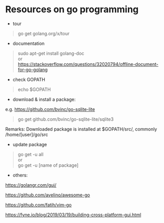 
# Resources on go programming

* tour

> go get golang.org/x/tour

* documentation

> sudo apt-get install golang-doc<br>
or<br>
https://stackoverflow.com/questions/32020794/offline-document-for-go-golang

* check GOPATH

> echo $GOPATH

* download & install a package:

e.g. https://github.com/bvinc/go-sqlite-lite

> go get github.com/bvinc/go-sqlite-lite/sqlite3

Remarks: Downloaded package is installed at $GOPATH/src/, commonly /home/[user]/go/src

* update package

> go get -u all<br>
or<br>
> go get -u [name of package]

* others:

https://golangr.com/gui/

https://github.com/avelino/awesome-go

https://github.com/fatih/vim-go

https://fyne.io/blog/2019/03/19/building-cross-platform-gui.html
